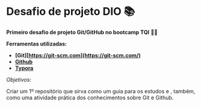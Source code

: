 #  Desafio de projeto DIO :books: 
**Primeiro desafio de projeto Git/GitHub no bootcamp TQI** :man_student: 

**Ferramentas utilizadas:**

- **[Git][https://git-scm.com](https://git-scm.com/)** 
- **[Github](https://github.com/)** 
- **[Typora](https://typora.io/)** 

*Objetivos:* 

Criar um 1º repositório que sirva como um guia para os estudos e , também, como uma atividade prática dos conhecimentos sobre Git e Github.  
